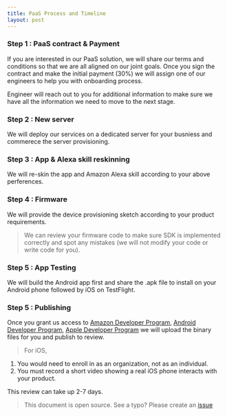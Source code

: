 ```yaml
---
title: PaaS Process and Timeline
layout: post 
---
```

 
### Step 1 : PaaS contract & Payment

If you are interested in our PaaS solution, we will share our terms and conditions so that we are all aligned on our joint goals. Once you sign the contract and make the initial payment (30%) we will assign one of our engineers to help you with onboarding process. 
 
Engineer will reach out to you for additional information to make sure we have all the information we need to move to the next stage.

### Step 2 : New server

We will deploy our services on a dedicated server for your busniess and commerece the server provisioning. 
 
### Step 3 : App & Alexa skill reskinning

We will re-skin the app and Amazon Alexa skill according to your above perferences.
 
### Step 4 : Firmware

We will provide the device provisioning sketch according to your product requirements. 

> We can review your firmware code to make sure SDK is implemented correctly and spot any mistakes (we will not modify your code or write code for you).
 
### Step 5 : App Testing

We will build the Android app first and share the .apk file to install on your Android phone followed by iOS on TestFlight.

### Step 5 : Publishing

Once you grant us access to [Amazon Developer Program](https://developer.amazon.com/alexa/console/ask), [Android Developer Program](https://support.google.com/googleplay/android-developer/answer/6112435?hl=en), [Apple Developer Program](https://developer.apple.com/support/app-account/) we will upload the binary files for you and publish to review. 

> For iOS, 
1. You would need to enroll in as an organization, not as an individual. 
2. You must record a short video showing a real iOS phone interacts with your product.

This review can take up 2-7 days. 


> This document is open source. See a typo? Please create an [issue](https://github.com/sinricpro/help-docs)